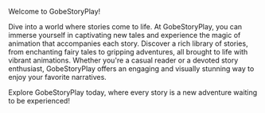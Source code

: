 Welcome to GobeStoryPlay!

Dive into a world where stories come to life. At GobeStoryPlay, you can immerse yourself in captivating new tales and experience the magic of animation that accompanies each story. Discover a rich library of stories, from enchanting fairy tales to gripping adventures, all brought to life with vibrant animations. Whether you're a casual reader or a devoted story enthusiast, GobeStoryPlay offers an engaging and visually stunning way to enjoy your favorite narratives.

Explore GobeStoryPlay today, where every story is a new adventure waiting to be experienced!
